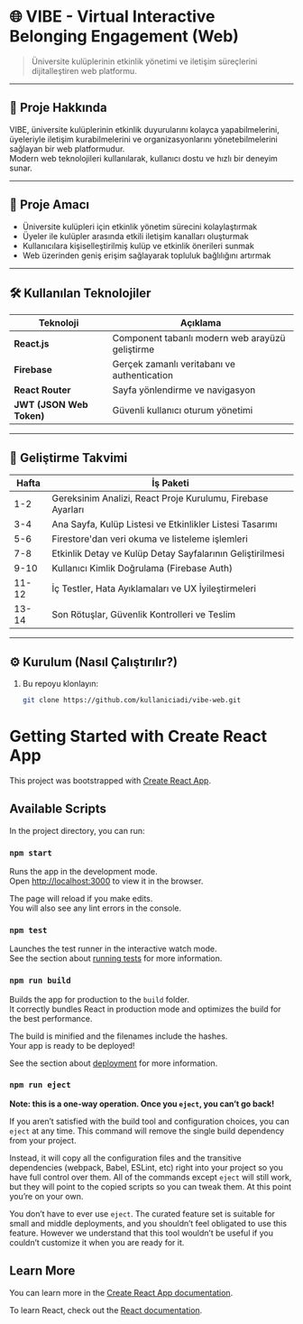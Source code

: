 # 🌐 VIBE - Virtual Interactive Belonging Engagement (Web)

> Üniversite kulüplerinin etkinlik yönetimi ve iletişim süreçlerini dijitalleştiren web platformu.

---

## 🚀 Proje Hakkında

VIBE, üniversite kulüplerinin etkinlik duyurularını kolayca yapabilmelerini, üyeleriyle iletişim kurabilmelerini ve organizasyonlarını yönetebilmelerini sağlayan bir web platformudur.  
Modern web teknolojileri kullanılarak, kullanıcı dostu ve hızlı bir deneyim sunar.

---

## 🎯 Proje Amacı

- Üniversite kulüpleri için etkinlik yönetim sürecini kolaylaştırmak
- Üyeler ile kulüpler arasında etkili iletişim kanalları oluşturmak
- Kullanıcılara kişiselleştirilmiş kulüp ve etkinlik önerileri sunmak
- Web üzerinden geniş erişim sağlayarak topluluk bağlılığını artırmak

---

## 🛠️ Kullanılan Teknolojiler

| Teknoloji            | Açıklama                                 |
|----------------------|------------------------------------------|
| **React.js**          | Component tabanlı modern web arayüzü geliştirme |
| **Firebase**          | Gerçek zamanlı veritabanı ve authentication |
| **React Router**      | Sayfa yönlendirme ve navigasyon |
| **JWT (JSON Web Token)** | Güvenli kullanıcı oturum yönetimi |

---

## 📅 Geliştirme Takvimi

| Hafta | İş Paketi  |
|------|------------|
| 1-2  | Gereksinim Analizi, React Proje Kurulumu, Firebase Ayarları |
| 3-4  | Ana Sayfa, Kulüp Listesi ve Etkinlikler Listesi Tasarımı |
| 5-6  | Firestore'dan veri okuma ve listeleme işlemleri |
| 7-8  | Etkinlik Detay ve Kulüp Detay Sayfalarının Geliştirilmesi |
| 9-10 | Kullanıcı Kimlik Doğrulama (Firebase Auth) |
| 11-12| İç Testler, Hata Ayıklamaları ve UX İyileştirmeleri |
| 13-14| Son Rötuşlar, Güvenlik Kontrolleri ve Teslim |

---

## ⚙️ Kurulum (Nasıl Çalıştırılır?)

1. Bu repoyu klonlayın:
   ```bash
   git clone https://github.com/kullaniciadi/vibe-web.git
# Getting Started with Create React App

This project was bootstrapped with [Create React App](https://github.com/facebook/create-react-app).

## Available Scripts

In the project directory, you can run:

### `npm start`

Runs the app in the development mode.\
Open [http://localhost:3000](http://localhost:3000) to view it in the browser.

The page will reload if you make edits.\
You will also see any lint errors in the console.

### `npm test`

Launches the test runner in the interactive watch mode.\
See the section about [running tests](https://facebook.github.io/create-react-app/docs/running-tests) for more information.

### `npm run build`

Builds the app for production to the `build` folder.\
It correctly bundles React in production mode and optimizes the build for the best performance.

The build is minified and the filenames include the hashes.\
Your app is ready to be deployed!

See the section about [deployment](https://facebook.github.io/create-react-app/docs/deployment) for more information.

### `npm run eject`

**Note: this is a one-way operation. Once you `eject`, you can’t go back!**

If you aren’t satisfied with the build tool and configuration choices, you can `eject` at any time. This command will remove the single build dependency from your project.

Instead, it will copy all the configuration files and the transitive dependencies (webpack, Babel, ESLint, etc) right into your project so you have full control over them. All of the commands except `eject` will still work, but they will point to the copied scripts so you can tweak them. At this point you’re on your own.

You don’t have to ever use `eject`. The curated feature set is suitable for small and middle deployments, and you shouldn’t feel obligated to use this feature. However we understand that this tool wouldn’t be useful if you couldn’t customize it when you are ready for it.

## Learn More

You can learn more in the [Create React App documentation](https://facebook.github.io/create-react-app/docs/getting-started).

To learn React, check out the [React documentation](https://reactjs.org/).
